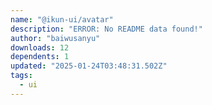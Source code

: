 ```yaml
---
name: "@ikun-ui/avatar"
description: "ERROR: No README data found!"
author: "baiwusanyu"
downloads: 12
dependents: 1
updated: "2025-01-24T03:48:31.502Z"
tags: 
  - ui
---
```

